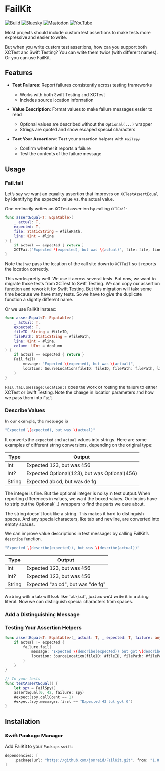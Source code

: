 # FailKit

[![Build](https://github.com/jonreid/FailKit/actions/workflows/build.yml/badge.svg)](https://github.com/jonreid/FailKit/actions/workflows/build.yml)
[![Bluesky](https://img.shields.io/badge/Bluesky-0285FF?logo=bluesky&logoColor=fff)](https://bsky.app/profile/qualitycoding.org)
[![Mastodon](https://img.shields.io/mastodon/follow/109765011064804734?domain=https%3A%2F%2Fiosdev.space
)](https://iosdev.space/@qcoding)
[![YouTube](https://img.shields.io/youtube/channel/subscribers/UC69XtVGLRydpG7o1nkdQs8Q)](https://www.youtube.com/@QualityCoding)

Most projects should include custom test assertions to make tests more expressive and easier to write.

But when you write custom test assertions, how can you support both XCTest and Swift Testing? You can write them twice (with different names). Or you can use FailKit.

## Features

- **Test Failures**: Report failures consistently across testing frameworks
  - Works with both Swift Testing and XCTest
  - Includes source location information

- **Value Description**: Format values to make failure messages easier to read
  - Optional values are described without the `Optional(...)` wrapper
  - Strings are quoted and show escaped special characters

- **Test Your Assertions**: Test your assertion helpers with `FailSpy`
  - Confirm whether it reports a failure
  - Test the contents of the failure message

## Usage

### Fail.fail

Let’s say we want an equality assertion that improves on `XCTestAssertEqual` by identifying the expected value vs. the actual value.

One ordinarily writes an XCTest assertion by calling `XCTFail`:

```swift
func assertEqual<T: Equatable>(
    _ actual: T,
    expected: T,
    file: StaticString = #filePath,
    line: UInt = #line
) {
    if actual == expected { return }
    XCTFail("Expected \(expected), but was \(actual)", file: file, line: line)
}
```

Note that we pass the location of the call site down to `XCTFail` so it reports the location correctly.

This works pretty well. We use it across several tests. But now, we want to migrate those tests from XCTest to Swift Testing. We can copy our assertion function and rework it for Swift Testing.  But this migration will take some time because we have many tests. So we have to give the duplicate function a slightly different name.

Or we use FailKit instead:

```swift
func assertEqual<T: Equatable>(
    _ actual: T,
    expected: T,
    fileID: String = #fileID,
    filePath: StaticString = #filePath,
    line: UInt = #line,
    column: UInt = #column
) {
    if actual == expected { return }
    Fail.fail(
        message: "Expected \(expected), but was \(actual)",
        location: SourceLocation(fileID: fileID, filePath: filePath, line: line, column: column)
    )
}
```

`Fail.fail(message:location:)` does the work of routing the failure to either XCTest or Swift Testing. Note the change in location parameters and how we pass them into `Fail`.

### Describe Values

In our example, the message is

```swift
"Expected \(expected), but was \(actual)"
```

It converts the `expected` and `actual` values into strings. Here are some examples of different string conversions, depending on the original type:

| Type   | Output                                        |
| ------ | --------------------------------------------- |
| Int    | Expected 123, but was 456                     |
| Int?   | Expected Optional(123), but was Optional(456) |
| String | Expected ab cd, but was de fg                 |

The integer is fine. But the optional integer is noisy in test output. When reporting differences in values, we want the boxed values. Our brains have to strip out the Optional(…) wrappers to find the parts we care about.

The string doesn’t look like a string. This makes it hard to distinguish spaces. And any special characters, like tab and newline, are converted into empty spaces.

We can improve value descriptions in test messages by calling FailKit’s `describe` function.

```swift
"Expected \(describe(expected)), but was \(describe(actual))"
```

| Type   | Output                            |
| ------ | --------------------------------- |
| Int    | Expected 123, but was 456         |
| Int?   | Expected 123, but was 456         |
| String | Expected "ab cd", but was "de fg" |

A string with a tab will look like `"ab\tcd"`, just as we’d write it in a string literal. Now we can distinguish special characters from spaces.

### Add a Distinguishing Message



### Testing Your Assertion Helpers

```swift
func assertEqual<T: Equatable>(_ actual: T, _ expected: T, failure: any Failing = Fail()) {
    if actual != expected {
        failure.fail(
            message: "Expected \(describe(expected)) but got \(describe(actual))",
            location: SourceLocation(fileID: #fileID, filePath: #filePath, line: #line, column: #column)
        )
    }
}

// In your tests
func testAssertEqual() {
    let spy = FailSpy()
    assertEqual(0, 42, failure: spy)
    #expect(spy.callCount == 1)
    #expect(spy.messages.first == "Expected 42 but got 0")
}
```

## Installation

### Swift Package Manager

Add FailKit to your `Package.swift`:

```swift
dependencies: [
    .package(url: "https://github.com/jonreid/FailKit.git", from: "1.0.0")
]
```
